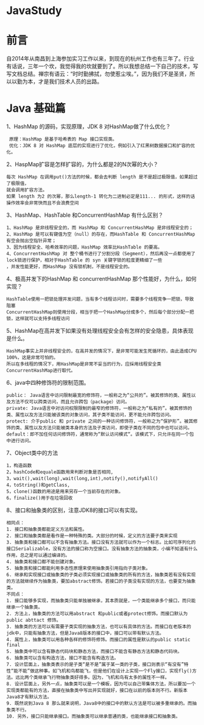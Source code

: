 # JavaStudy

# 前言

</p>
 自2014年从南昌到上海参加实习工作以来，到现在的杭州工作也有三年了。行业有话说，三年一个坎，我觉得我的坎就要到了。所以我想总结一下自己的技术，写写文档总结。禅宗有语云：“时时勤拂拭，勿使惹尘埃。”，因为我们不是圣贤，所以以勤为本，才是我们技术人员的出路。
 </p>

# Java 基础篇


 1、HashMap 的源码，实现原理，JDK 8 对HashMap做了什么优化？


```
 原理：HashMap 是基于哈希表的 Map 接口实现类。
 优化：JDK 8 对 HashMap 底层的实现进行了优化，例如引入了红黑树数据接口和扩容的优化。
```


2、HaspMap扩容是怎样扩容的，为什么都是2的N次幂的大小？


```
每次 HashMap 在调用put()方法的时候，都会去判断 length 是不是超过极限值，如果超过了极限值，
就会调用扩容方法。
如果 length 为2 的次幂，那么length-1 转化为二进制必定是111... 的形式，这样的话操作效率会非常快而且不会浪费空间
```


3、HashMap、HashTable 和ConcurrentHashMap 有什么区别？


```
1、HashMap 是非线程安全的，而 HashMap 和 ConcurrentHashMap 是非线程安全的；
2、HashMap 是可以有键值为空（null）的存在，而HashTable 和 ConcurrentHashMap 有空会抛出空指针异常；
3、因为线程安全、哈希效率的问题，HashMap 效率比HashTable 的要高。
4、ConcurrentHashMap 对 整个桶书进行了分割分段（Segment），然后再没一点都使用了lock锁进行保护，相对于HashTable 的 syn 关键字锁的粒度更精细了一些
，并发性能更好，而HashMap 没有锁机制，不是线程安全的。
```
4、极高并发下的HashMap 和 concurrentHashMap 那个性能好，为什么，如何实现？

```
HashTable使用一把锁处理并发问题，当有多个线程访问时，需要多个线程竞争一把锁，导致阻塞
ConcurrentHashMap则使用分段，相当于把一个HashMap分成多个，然后每个部分分配一把锁，这样就可以支持多线程访问
```
5、HashMap在高并发下如果没有处理线程安全会有怎样的安全隐患，具体表现是什么。

```
HashMap事实上并非线程安全的，在高并发的情况下，是非常可能发生死循环的，由此造成CPU 100%，这是非常可怕的。
所以在多线程的情况下，用HashMap是非常不妥当的行为，应採用线程安全类ConcurrentHashMap进行取代。
```
6、java中四种修饰符的限制范围。
```
public： Java语言中访问限制最宽的修饰符，一般称之为“公共的”。被其修饰的类、属性以及方法不仅可以跨类访问，而且允许跨包（package）访问。
private: Java语言中对访问权限限制的最窄的修饰符，一般称之为“私有的”。被其修饰的类、属性以及方法只能被该类的对象访问，其子类不能访问，更不能允许跨包访问。
protect: 介于public 和 private 之间的一种访问修饰符，一般称之为“保护形”。被其修饰的类、属性以及方法只能被类本身的方法及子类访问，即使子类在不同的包中也可以访问。
default：即不加任何访问修饰符，通常称为“默认访问模式“。该模式下，只允许在同一个包中进行访问。
```
7、Object类中的方法
```
1，构造函数
2，hashCode和equale函数用来判断对象是否相同,
3，wait(),wait(long),wait(long,int),notify(),notifyAll()
4，toString()和getClass,
5，clone()函数的用途是用来另存一个当前存在的对象。
6，finalize()用于在垃圾回收
```
8、接口和抽象类的区别，注意JDK8的接口可以有实现。
```
相同点：
1. 接口和抽象类都能定义方法和属性。
2. 接口和抽象类都是看作是一种特殊的类。大部分的时候，定义的方法要子类来实现
3. 抽象类和接口都可以不含有抽象方法。接口没有方法就可以作为一个标志。比如可序列化的接口Serializable，没有方法的接口称为空接口。没有抽象方法的抽象类，小编不知道有什么作用，总之是可以通过编译的。
4. 抽象类和接口都不能创建对象。
5. 抽象类和接口都能利用多态性原理来使用抽象类引用指向子类对象。
6. 继承和实现接口或抽象类的子类必须实现接口或抽象类的所有的方法，抽象类若有没有实现的方法就继续作为抽象类，要加abstract修饰。若接口的子类没有实现的方法，也要变为抽象类。
不同点：
1. 接口能够多实现，而抽象类只能单独被继承，其本质就是，一个类能继承多个接口，而只能继承一个抽象类。
2. 方法上，抽象类的方法可以用abstract 和public或者protect修饰。而接口默认为public abttact 修饰。
3. 抽象类的方法可以有需要子类实现的抽象方法，也可以有具体的方法。而接口在老版本的jdk中，只能有抽象方法，但是Java8版本的接口中，接口可以带有默认方法。
4. 属性上，抽象类可以用各种各样的修饰符修饰。而接口的属性是默认的public static final
5. 抽象类中可以含有静态代码块和静态方法，而接口不能含有静态方法和静态代码块。
6. 抽象类可以含有构造方法，接口不能含有构造方法。
7. 设计层面上，抽象类表示的是子类“是不是”属于某一类的子类，接口则表示“有没有”特性“能不能”做这种事。如飞机和鸟都能飞，但是他们在设计上实现一个Fly接口，实现fly()方法。远比两个类继承飞行物抽象类好得多。因为，飞机和鸟有太多的属性不一样。
8. 设计层面上，另外一点，抽象类可以是一个模板，因为可以自己带集体方法，所以要加一个实现类都能有的方法，直接在抽象类中写出并实现就好，接口在以前的版本则不行。新版本Java8才有默认方法。
9. 既然说到Java 8 那么就来说明，Java8中的接口中的默认方法是可以被多重继承的。而抽象类不行。
10. 另外，接口只能继承接口。而抽象类可以继承普通的类，也能继承接口和抽象类。
```

